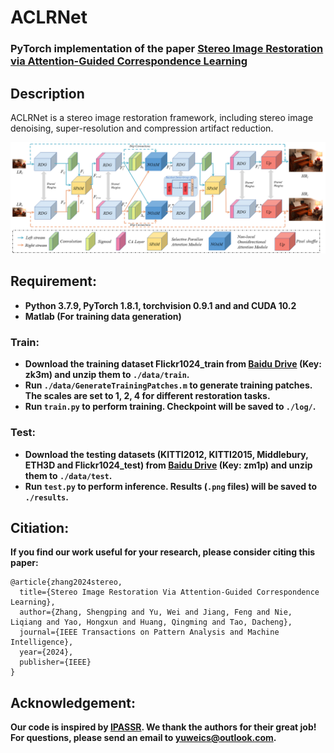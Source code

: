 # ACLRNet
### PyTorch implementation of the paper [Stereo Image Restoration via Attention-Guided Correspondence Learning](https://ieeexplore.ieee.org/abstract/document/10412659/)

## Description

ACLRNet is a stereo image restoration framework, including stereo image denoising, super-resolution and compression artifact reduction.

<p align="center"> 
<img src="img/ACLRNet.png">
</p>

## Requirement:
* **Python 3.7.9, PyTorch 1.8.1, torchvision 0.9.1 and and CUDA 10.2**
* **Matlab (For training data generation)**

### Train:
* **Download the training dataset Flickr1024_train from [Baidu Drive](https://pan.baidu.com/s/1Ov1bXigTA_F0OyXPDRPGHA ) (Key: zk3m) and unzip them to `./data/train`.** 
* **Run `./data/GenerateTrainingPatches.m` to generate training patches. The scales are set to 1, 2, 4 for different restoration tasks.**
* **Run `train.py` to perform training. Checkpoint will be saved to  `./log/`.**

### Test:
* **Download the testing datasets (KITTI2012, KITTI2015, Middlebury, ETH3D and Flickr1024_test) from [Baidu Drive](https://pan.baidu.com/s/1ZZGaDbpx03dGEzi97jY8IA) (Key: zm1p)  and unzip them to `./data/test`.**
* **Run `test.py` to perform inference. Results (`.png` files) will be saved to `./results`.**

## Citiation:
**If you find our work useful for your research, please consider citing this paper:**
```
@article{zhang2024stereo,
  title={Stereo Image Restoration Via Attention-Guided Correspondence Learning},
  author={Zhang, Shengping and Yu, Wei and Jiang, Feng and Nie, Liqiang and Yao, Hongxun and Huang, Qingming and Tao, Dacheng},
  journal={IEEE Transactions on Pattern Analysis and Machine Intelligence},
  year={2024},
  publisher={IEEE}
}
```

## Acknowledgement:
**Our code is inspired by [IPASSR](https://github.com/YingqianWang/iPASSR). We thank the authors for their great job!** 
**For questions, please send an email to [yuweics@outlook.com](yuweics@outlook.com).**
